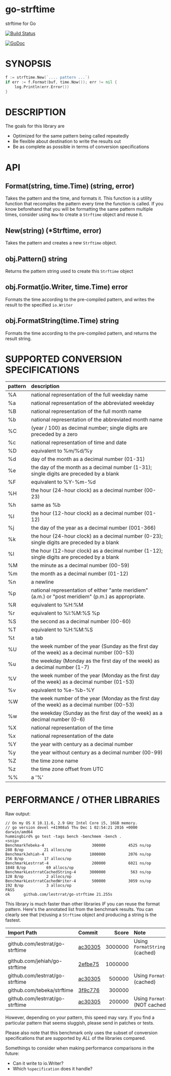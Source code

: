 # go-strftime

strftime for Go

[![Build Status](https://travis-ci.org/lestrrat/go-strftime.png?branch=master)](https://travis-ci.org/lestrrat/go-strftime)

[![GoDoc](https://godoc.org/github.com/lestrrat/go-strftime?status.svg)](https://godoc.org/github.com/lestrrat/go-strftime)

# SYNOPSIS

```go
f := strftime.New(`.... pattern ...`)
if err := f.Format(buf, time.Now()); err != nil {
    log.Println(err.Error())
}
```

# DESCRIPTION

The goals for this library are

* Optimized for the same pattern being called repeatedly
* Be flexible about destination to write the results out
* Be as complete as possible in terms of conversion specifications

# API

## Format(string, time.Time) (string, error)

Takes the pattern and the time, and formats it. This function is a utility function that recompiles the pattern every time the function is called. If you know beforehand that you will be formatting the same pattern multiple times, consider using `New` to create a `Strftime` object and reuse it.

## New(string) (\*Strftime, error)

Takes the pattern and creates a new `Strftime` object.

## obj.Pattern() string

Returns the pattern string used to create this `Strftime` object

## obj.Format(io.Writer, time.Time) error

Formats the time according to the pre-compiled pattern, and writes the result to the specified `io.Writer`

## obj.FormatString(time.Time) string

Formats the time according to the pre-compiled pattern, and returns the result string.

# SUPPORTED CONVERSION SPECIFICATIONS

| pattern | description |
|:--------|:------------|
| %A      | national representation of the full weekday name |
| %a      | national representation of the abbreviated weekday |
| %B      | national representation of the full month name |
| %b      | national representation of the abbreviated month name |
| %C      | (year / 100) as decimal number; single digits are preceded by a zero |
| %c      | national representation of time and date |
| %D      | equivalent to %m/%d/%y |
| %d      | day of the month as a decimal number (01-31) |
| %e      | the day of the month as a decimal number (1-31); single digits are preceded by a blank |
| %F      | equivalent to %Y-%m-%d |
| %H      | the hour (24-hour clock) as a decimal number (00-23) |
| %h      | same as %b |
| %I      | the hour (12-hour clock) as a decimal number (01-12) |
| %j      | the day of the year as a decimal number (001-366) |
| %k      | the hour (24-hour clock) as a decimal number (0-23); single digits are preceded by a blank |
| %l      | the hour (12-hour clock) as a decimal number (1-12); single digits are preceded by a blank |
| %M      | the minute as a decimal number (00-59) |
| %m      | the month as a decimal number (01-12) |
| %n      | a newline |
| %p      | national representation of either "ante meridiem" (a.m.)  or "post meridiem" (p.m.)  as appropriate. |
| %R      | equivalent to %H:%M |
| %r      | equivalent to %I:%M:%S %p |
| %S      | the second as a decimal number (00-60) |
| %T      | equivalent to %H:%M:%S |
| %t      | a tab |
| %U      | the week number of the year (Sunday as the first day of the week) as a decimal number (00-53) |
| %u      | the weekday (Monday as the first day of the week) as a decimal number (1-7) |
| %V      | the week number of the year (Monday as the first day of the week) as a decimal number (01-53) |
| %v      | equivalent to %e-%b-%Y |
| %W      | the week number of the year (Monday as the first day of the week) as a decimal number (00-53) |
| %w      | the weekday (Sunday as the first day of the week) as a decimal number (0-6) |
| %X      | national representation of the time |
| %x      | national representation of the date |
| %Y      | the year with century as a decimal number |
| %y      | the year without century as a decimal number (00-99) |
| %Z      | the time zone name |
| %z      | the time zone offset from UTC |
| %%      | a '%' |

# PERFORMANCE / OTHER LIBRARIES

Raw output:

```
// On my OS X 10.11.6, 2.9 GHz Intel Core i5, 16GB memory.
// go version devel +41908a5 Thu Dec 1 02:54:21 2016 +0000 darwin/amd64
hummingbird% go test -tags bench -benchmem -bench .
<snip>
BenchmarkTebeka-4                     300000          4525 ns/op         288 B/op         21 allocs/op
BenchmarkJehiah-4                    1000000          2076 ns/op         256 B/op         17 allocs/op
BenchmarkLestrrat-4                   200000          6021 ns/op        1848 B/op         69 allocs/op
BenchmarkLestrratCachedString-4      3000000           563 ns/op         128 B/op          2 allocs/op
BenchmarkLestrratCachedWriter-4       500000          3059 ns/op         192 B/op          3 allocs/op
PASS
ok      github.com/lestrrat/go-strftime 21.255s
```

This library is much faster than other libraries *IF* you can reuse the format pattern.
Here's the annotated list from the benchmark results. You can clearly see that (re)using a `Strftime` object
and producing a string is the fastest.

| Import Path                     | Commit                                  | Score   | Note                            |
|:--------------------------------|:----------------------------------------|--------:|:--------------------------------|
| github.com/lestrrat/go-strftime | [ac30305](lestrrat/go-strftime@ac30305) | 3000000 | Using `FormatString()` (cached) |
| github.com/jehiah/go-strftime   | [2efbe75](jehiah/go-strftime@2efbe75)   | 1000000 |                                 |
| github.com/lestrrat/go-strftime | [ac30305](lestrrat/go-strftime@ac30305) | 500000  | Using `Format()` (cached)       |
| github.com/tebeka/strftime      | [3f9c776](tebeka/strftime@3f9c776)      | 300000  |                                 |
| github.com/lestrrat/go-strftime | [ac30305](lestrrat/go-strftime@ac30305) | 200000  | Using `Format()` (NOT cached)   |

However, depending on your pattern, this speed may vary. If you find a particular pattern that seems sluggish,
please send in patches or tests.

Please also note that this benchmark only uses the subset of conversion specifications that are supported by *ALL* of the libraries compared.

Somethings to consider when making performance comparisons in the future:

* Can it write to io.Writer?
* Which `%specification` does it handle?
